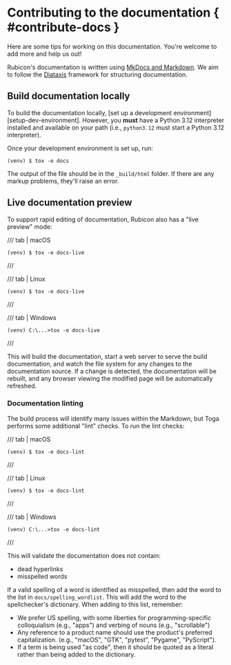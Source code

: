 # Contributing to the documentation { #contribute-docs }

Here are some tips for working on this documentation. You're welcome to add more and help us out!

Rubicon's documentation is written using [MkDocs and Markdown](https://www.markdownguide.org/basic-syntax/). We aim to follow the [Diataxis](https://diataxis.fr) framework for structuring documentation.

## Build documentation locally

To build the documentation locally, [set up a development environment][setup-dev-environment]. However, you **must** have a Python 3.12 interpreter installed and available on your path (i.e., `python3.12` must start a Python 3.12 interpreter).

Once your development environment is set up, run:

```console
(venv) $ tox -e docs
```

The output of the file should be in the `_build/html` folder. If there are any markup problems, they'll raise an error.

## Live documentation preview

To support rapid editing of documentation, Rubicon also has a "live preview" mode:

/// tab | macOS

```console
(venv) $ tox -e docs-live
```

///

/// tab | Linux

```console
(venv) $ tox -e docs-live
```

///

/// tab | Windows

```doscon
(venv) C:\...>tox -e docs-live
```

///

This will build the documentation, start a web server to serve the build documentation, and watch the file system for any changes to the documentation source. If a change is detected, the documentation will be rebuilt, and any browser viewing the modified page will be automatically refreshed.

### Documentation linting

The build process will identify many issues within the Markdown, but Toga performs some additional "lint" checks. To run the lint checks:

/// tab | macOS

```console
(venv) $ tox -e docs-lint
```

///

/// tab | Linux

```console
(venv) $ tox -e docs-lint
```

///

/// tab | Windows

```doscon
(venv) C:\...>tox -e docs-lint
```

///

This will validate the documentation does not contain:

- dead hyperlinks
- misspelled words

If a valid spelling of a word is identified as misspelled, then add the word to the list in `docs/spelling_wordlist`. This will add the word to the spellchecker's dictionary. When adding to this list, remember:

- We prefer US spelling, with some liberties for programming-specific colloquialism (e.g., "apps") and verbing of nouns (e.g., "scrollable")
- Any reference to a product name should use the product's preferred capitalization. (e.g., "macOS", "GTK", "pytest", "Pygame", "PyScript").
- If a term is being used "as code", then it should be quoted as a literal rather than being added to the dictionary.
